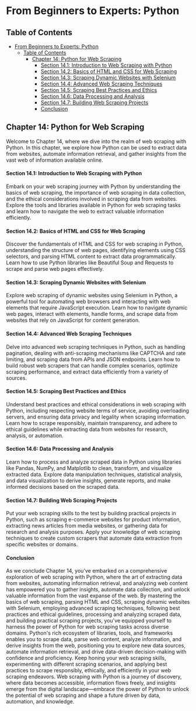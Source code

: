 # From Beginners to Experts: Python

## Table of Contents

- [From Beginners to Experts: Python](#from-beginners-to-experts-python)
  - [Table of Contents](#table-of-contents)
    - [Chapter 14: Python for Web Scraping](#chapter-14-python-for-web-scraping)
      - [Section 14.1: Introduction to Web Scraping with Python](#section-141-introduction-to-web-scraping-with-python)
      - [Section 14.2: Basics of HTML and CSS for Web Scraping](#section-142-basics-of-html-and-css-for-web-scraping)
      - [Section 14.3: Scraping Dynamic Websites with Selenium](#section-143-scraping-dynamic-websites-with-selenium)
      - [Section 14.4: Advanced Web Scraping Techniques](#section-144-advanced-web-scraping-techniques)
      - [Section 14.5: Scraping Best Practices and Ethics](#section-145-scraping-best-practices-and-ethics)
      - [Section 14.6: Data Processing and Analysis](#section-146-data-processing-and-analysis)
      - [Section 14.7: Building Web Scraping Projects](#section-147-building-web-scraping-projects)
      - [Conclusion](#conclusion)

## Chapter 14: Python for Web Scraping

Welcome to Chapter 14, where we dive into the realm of web scraping with Python. In this chapter, we explore how Python can be used to extract data from websites, automate information retrieval, and gather insights from the vast web of information available online.

#### Section 14.1: Introduction to Web Scraping with Python

Embark on your web scraping journey with Python by understanding the basics of web scraping, the importance of web scraping in data collection, and the ethical considerations involved in scraping data from websites. Explore the tools and libraries available in Python for web scraping tasks and learn how to navigate the web to extract valuable information efficiently.

#### Section 14.2: Basics of HTML and CSS for Web Scraping

Discover the fundamentals of HTML and CSS for web scraping in Python, understanding the structure of web pages, identifying elements using CSS selectors, and parsing HTML content to extract data programmatically. Learn how to use Python libraries like Beautiful Soup and Requests to scrape and parse web pages effectively.

#### Section 14.3: Scraping Dynamic Websites with Selenium

Explore web scraping of dynamic websites using Selenium in Python, a powerful tool for automating web browsers and interacting with web elements that require JavaScript execution. Learn how to navigate dynamic web pages, interact with elements, handle forms, and scrape data from websites that rely on JavaScript for content generation.

#### Section 14.4: Advanced Web Scraping Techniques

Delve into advanced web scraping techniques in Python, such as handling pagination, dealing with anti-scraping mechanisms like CAPTCHA and rate limiting, and scraping data from APIs and JSON endpoints. Learn how to build robust web scrapers that can handle complex scenarios, optimize scraping performance, and extract data efficiently from a variety of sources.

#### Section 14.5: Scraping Best Practices and Ethics

Understand best practices and ethical considerations in web scraping with Python, including respecting website terms of service, avoiding overloading servers, and ensuring data privacy and legality when scraping information. Learn how to scrape responsibly, maintain transparency, and adhere to ethical guidelines while extracting data from websites for research, analysis, or automation.

#### Section 14.6: Data Processing and Analysis

Learn how to process and analyze scraped data in Python using libraries like Pandas, NumPy, and Matplotlib to clean, transform, and visualize extracted data. Explore data manipulation techniques, statistical analysis, and data visualization to derive insights, generate reports, and make informed decisions based on the scraped data.

#### Section 14.7: Building Web Scraping Projects

Put your web scraping skills to the test by building practical projects in Python, such as scraping e-commerce websites for product information, extracting news articles from media websites, or gathering data for research and analysis purposes. Apply your knowledge of web scraping techniques to create custom scrapers that automate data extraction from specific websites or domains.

#### Conclusion

As we conclude Chapter 14, you've embarked on a comprehensive exploration of web scraping with Python, where the art of extracting data from websites, automating information retrieval, and analyzing web content has empowered you to gather insights, automate data collection, and unlock valuable information from the vast expanse of the web. By mastering the basics of web scraping, parsing HTML and CSS, scraping dynamic websites with Selenium, employing advanced scraping techniques, following best practices and ethical guidelines, processing and analyzing scraped data, and building practical scraping projects, you've equipped yourself to harness the power of Python for web scraping tasks across diverse domains. Python's rich ecosystem of libraries, tools, and frameworks enables you to scrape data, parse web content, analyze information, and derive insights from the web, positioning you to explore new data sources, automate information retrieval, and drive data-driven decision-making with confidence and proficiency. Keep honing your web scraping skills, experimenting with different scraping scenarios, and applying best practices to scrape responsibly, ethically, and efficiently in your web scraping endeavors. Web scraping with Python is a journey of discovery, where data becomes accessible, information flows freely, and insights emerge from the digital landscape—embrace the power of Python to unlock the potential of web scraping and shape a future driven by data, automation, and knowledge.